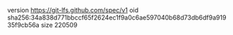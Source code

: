 version https://git-lfs.github.com/spec/v1
oid sha256:34a838d771bbccf65f2624ec1f9a0c6ae597040b68d73db6df9a91935f9cb56a
size 220509

